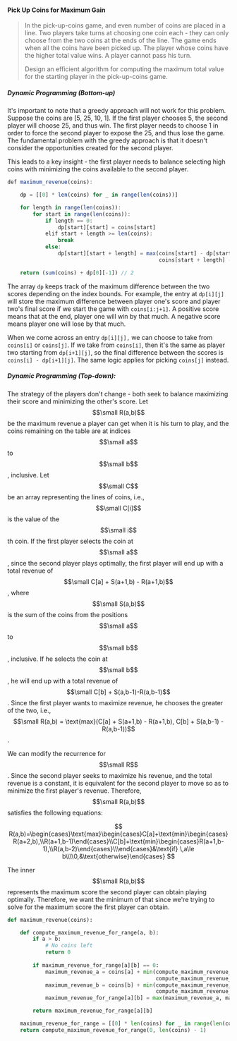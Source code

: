 #### Pick Up Coins for Maximum Gain

> In the pick-up-coins game, and even number of coins are placed in a line. Two players take turns at choosing one coin each - they can only choose from the two coins at the ends of the line. The game ends when all the coins have been picked up. The player whose coins have the higher total value wins. A player cannot pass his turn.
>
> Design an efficient algorithm for computing the maximum total value for the starting player in the pick-up-coins game.

##### Dynamic Programming \(Bottom-up\)

It's important to note that a greedy approach will not work for this problem. Suppose the coins are \[5, 25, 10, 1\]. If the first player chooses 5, the second player will choose 25, and thus win. The first player needs to choose 1 in order to force the second player to expose the 25, and thus lose the game. The fundamental problem with the greedy approach is that it doesn't consider the opportunities created for the second player.

This leads to a key insight - the first player needs to balance selecting high coins with minimizing the coins available to the second player.

```js
def maximum_revenue(coins):

    dp = [[0] * len(coins) for _ in range(len(coins))]

    for length in range(len(coins)):
        for start in range(len(coins)):
            if length == 0:
                dp[start][start] = coins[start]
            elif start + length >= len(coins):
                break
            else:
                dp[start][start + length] = max(coins[start] - dp[start + 1][start + length], 
                                                coins[start + length] - dp[start][start + length - 1])

    return (sum(coins) + dp[0][-1]) // 2
```

The array `dp` keeps track of the maximum difference between the two scores depending on the index bounds. For example, the entry at `dp[i][j]` will store the maximum difference between player one's score and player two's final score if we start the game with `coins[i:j+1]`. A positive score means that at the end, player one will win by that much. A negative score means player one will lose by that much.

When we come across an entry `dp[i][j],` we can choose to take from `coins[i]` or `coins[j]`. If we take from `coins[i]`, then it's the same as player two starting from `dp[i+1][j]`, so the final difference between the scores is `coins[i] - dp[i+1][j]`. The same logic applies for picking `coins[j]` instead.

##### Dynamic Programming \(Top-down\):

The strategy of the players don't change - both seek to balance maximizing their score and minimizing the other's score. Let $$\small R(a,b)$$ be the maximum revenue a player can get when it is his turn to play, and the coins remaining on the table are at indices $$\small a$$ to $$\small b$$, inclusive. Let $$\small C$$ be an array representing the lines of coins, i.e., $$\small C[i]$$ is the value of the $$\small i$$th coin. If the first player selects the coin at $$\small a$$, since the second player plays optimally, the first player will end up with a total revenue of $$\small C[a] + S(a+1,b) - R(a+1,b)$$, where $$\small S(a,b)$$ is the sum of the coins from the positions $$\small a$$ to $$\small b$$, inclusive. If he selects the coin at $$\small b$$, he will end up with a total revenue of $$\small C[b] + S(a,b-1)-R(a,b-1)$$. Since the first player wants to maximize revenue, he chooses the greater of the two, i.e., $$$$$$\small R(a,b) = \text{max}(C[a] + S(a+1,b) - R(a+1,b), C[b] + S(a,b-1) - R(a,b-1))$$.

We can modify the recurrence for $$\small R$$. Since the second player seeks to maximize his revenue, and the total revenue is a constant, it is equivalent for the second player to move so as to minimize the first player's revenue. Therefore, $$\small R(a,b)$$ satisfies the following equations:


$$
R(a,b)=\begin{cases}\text{max}\begin{cases}C[a]+\text{min}\begin{cases}R(a+2,b),\\R(a+1,b-1)\end{cases}\\C[b]+\text{min}\begin{cases}R(a+1,b-1),\\R(a,b-2)\end{cases}\\\end{cases}&\text{if} \,a\le b\\\\0,&\text{otherwise}\end{cases}
$$


The inner $$\small R(a,b)$$ represents the maximum score the second player can obtain playing optimally. Therefore, we want the minimum of that since we're trying to solve for the maximum score the first player can obtain.

```py
def maximum_revenue(coins):

    def compute_maximum_revenue_for_range(a, b):
        if a > b:
            # No coins left
            return 0
        
        if maximum_revenue_for_range[a][b] == 0:
            maximum_revenue_a = coins[a] + min(compute_maximum_revenue_for_range(a+2, b), 
                                               compute_maximum_revenue_for_range(a+1, b-1))
            maximum_revenue_b = coins[b] + min(compute_maximum_revenue_for_range(a+1, b-1), 
                                               compute_maximum_revenue_for_range(a, b-2))        
            maximum_revenue_for_range[a][b] = max(maximum_revenue_a, maximum_revenue_b)

        return maximum_revenue_for_range[a][b]

    maximum_revenue_for_range = [[0] * len(coins) for _ in range(len(coins))]
    return compute_maximum_revenue_for_range(0, len(coins) - 1)
```



